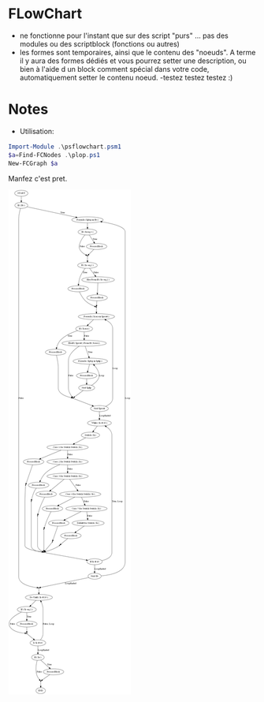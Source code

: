 # FLowChart
- ne fonctionne pour l'instant que sur des script "purs" ... pas des modules ou des scriptblock (fonctions ou autres)
- les formes sont temporaires, ainsi que le contenu des "noeuds". A terme il y aura des formes dédiés et vous pourrez setter une description, ou bien à l'aide d un block comment spécial dans votre code, automatiquement setter le contenu noeud.
-testez testez testez :)

# Notes
- Utilisation:
```powershell
Import-Module .\psflowchart.psm1
$a=Find-FCNodes .\plop.ps1
New-FCGraph $a
```
Manfez c'est pret.

![plopy](plop.png)
